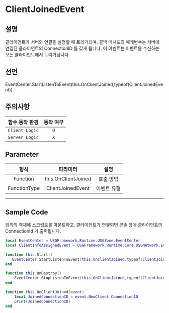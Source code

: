 # ClientJoinedEvent

## 설명

클라이언트가 서버와 연결을 설정할 때 트리거되며, 콜백 메서드의 매개변수는 서버에 연결된 클라이언트의 ConnectionID 를 갖게 됩니다. 이 이벤트는 이벤트를 수신하는 모든 클라이언트에서 트리거됩니다.

## 선언

EventCenter.StartListenToEvent(this.OnClientJoined,typeof(ClientJoinedEvent))

## 주의사항
|    **함수 동작 환경**    | **동작 여부** |
|:------------------:|:---------:|
| ```Client Logic``` |  ```O```  |
| ```Server Logic``` |  ```X```  |

## Parameter
|   **형식**   |      **파라미터**       |   **설명**   |
|:---:|:---:|:---:|
| Function | this.OnClientJoined | 호출 방법 | 
| FunctionType | ClientJoinedEvent | 이벤트 유형 | 

---
## Sample Code
임의의 객체에 스크립트를 마운트하고, 클라이언트가 연결되면 콘솔 창에 클라이언트의 ConnectionId 가 출력됩니다.
```lua
local EventCenter = USGFramework.Runtime.USGZone.EventCenter
local ClientInfoAssignedEvent = USGFramework.Runtime.Core.USGNetwork.Events.ClientJoinedEvent
 
function this.Start()
   EventCenter.StartListenToEvent(this.OnClientJoined,typeof(ClientJoinedEvent))
end
 
function this.OnDestroy()
    EventCenter.StopListenToEvent(this.OnClientJoined,typeof(ClientJoinedEvent))
end
 
function this.OnClientJoined(event)
    local JoinedConnectionID = event.NewClient.ConnectionID
    print(JoinedConnectionID)
end
```